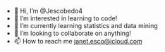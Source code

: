 - 👋 Hi, I’m @Jescobedo4
- 👀 I’m interested in learning to code!
- 🌱 I’m currently learning statistics and data mining
- 💞️ I’m looking to collaborate on anything!
- 📫 How to reach me janet.esco@icloud.com

<!---
Jescobedo4/Jescobedo4 is a ✨ special ✨ repository because its `README.md` (this file) appears on your GitHub profile.
You can click the Preview link to take a look at your changes.
--->
